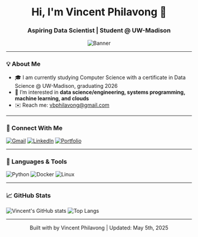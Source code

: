 <h1 align="center">Hi, I'm Vincent Philavong 👋</h1>
<h3 align="center">Aspiring Data Scientist | Student @ UW-Madison</h3>

<p align="center">
  <img src="https://your-banner-image-url" alt="Banner" />
</p>

---

### 💡 About Me
- 🎓 I am currently studying Computer Science with a certificate in Data Science @ UW-Madison, graduating 2026
- 💬 I’m interested in **data science/engineering, systems programming, machine learning, and clouds**
- ✉️ Reach me: [vbphilavong@gmail.com](mailto:vbphilavong@gmail.com)

---

### 🔗 Connect With Me

[![Gmail](https://img.shields.io/badge/-Email-D14836?style=for-the-badge&logo=gmail&logoColor=white)](mailto:vbphilavong@gmail.com)
[![LinkedIn](https://img.shields.io/badge/-LinkedIn-blue?style=for-the-badge&logo=linkedin)](https://www.linkedin.com/in/vincentphilavong/)
[![Portfolio](https://img.shields.io/badge/-Portfolio-24292e?style=for-the-badge&logo=github)](https://github.com/VPhilavong)

---

### 🧠 Languages & Tools

![Python](https://img.shields.io/badge/Python-3776AB?style=for-the-badge&logo=python&logoColor=white)
![Docker](https://img.shields.io/badge/Docker-2496ED?style=for-the-badge&logo=docker&logoColor=white)
![Linux](https://img.shields.io/badge/Linux-FCC624?style=for-the-badge&logo=linux&logoColor=black)

---

### 📈 GitHub Stats

![Vincent's GitHub stats](https://github-readme-stats.vercel.app/api?username=VPhilavong&show_icons=true&theme=radical)
![Top Langs](https://github-readme-stats.vercel.app/api/top-langs/?username=VPhilavong&layout=compact&theme=radical)

---

<!-- Footer -->
<p align="center">
  Built with by Vincent Philavong | Updated: May 5th, 2025
</p>
